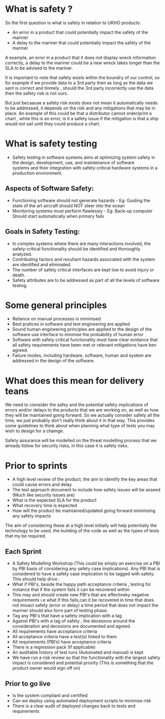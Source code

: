 # What is safety ?

So the first question is what is safety in relation to UKHO products:

* An error in a product that could potentially impact the safety of the mariner
* A delay to the mariner that could potentially impact the safety of the mariner

A example, an error in a product that it does not display wreck information correctly, a delay to the mariner could be a new wreck takes longer than the SLA to be advised to the mariner.

It is important to note that safety exists within the boundry of our control, so for example if we provide data to a 3rd party then as long as the data we sent is correct and tinmely , should the 3rd party incorrectly use the data then the safety risk is not ours.

But just becaause a safety risk exists does not mean it automatically needs to be addressed, it depends on the risk and any mitigations that may be in place. An example of this could be that a distributor cannot order/print a chart , while this is an error, is it a safety issue if the mitigation is that a ship would not sail until they could produce a chart. 

# What is safety testing

* Safety testing in software systems aims at optimizing system safety in the design, development, use, and maintenance of software  
  systems and their integration with safety-critical hardware systems in a production environment.

## Aspects  of Software Safety:

* Functioning software should not generate hazards - Eg: Guiding the state of the art aircraft should NOT steer into the ocean
* Monitoring systems must perform flawlessly - Eg: Back-up computer Should start automatically when primary fails

## Goals in Safety Testing:

* In complex systems where there are many interactions involved, the safety-critical functionality should be identified and thoroughly 
  analyzed.
* Contributing factors and resultant hazards associated with the system are identified and eliminated.
* The number of safety critical interfaces are kept low to avoid injury or death.
* Safety attributes are to be addressed as part of all the levels of software testing.

# Some general principles

* Reliance on manual processes is minimised
* Best pratices in software and test engineering are applied
* Sound human engineering principles are applied to the design of the software use interface to minmise the probability of human error
* Software with safety critical functionality must have clear evidance that all safety requirements have been met or relevant 
  mitigations have ben agreed.
* Failure modes, including hardware, software, human and system are addressed in the design of the software.

# What does this mean for delivery teans

We need to cionsider the safey and the potential safety implications of errors and/or delays to the products that we are working on, as well as how they will be maintained going forward. 
So we actually consider safety all the time, we just probably don't really think about it in that way. This provides some guidelines to think about when planning what type of tests you may wish to design for a chamge.

Safety assurance will be modelled on the threat modelling process that we already follow for security risks, in this case it is safety risks.



# Prior to sprints

* A high level review of the product, the aim to identify the key areas that could cause errors and delay
* The test approach document to include how safety issues will be asseed (Much like security issues are)
* What is the expected SLA for the product
* What recovery time is expected
* How will the product be maintained/updated going forward minimising any safety impacts

The aim of considering these at a high level initially will help potentially the technology to be used, the building of the code as well as the types of tests that my be required.


## Each Sprint

* A Safety Modelling Workshop (This could be simply an exercise on a PBI by PBI basis of considering any safety case implications). Any
  PBI that is considered to have a safety case implication to be tagged with safety. This should help drive :
* What if PBI's, beside the happy path acceptance criteria , testing for instance that if the system fails it can be recovered within
* This may and should create new PBI's that are effectiveky negative requirements i.e what if this fails,can it be recovered in time that does not imoact safety (error or delay)
  a time period that does not impact the mariner should also form part of testing phase. 
* Tag any PBI's that have a safety implication with a tag
* Against PBI's with a tag of safety , the decesions around the consideration and decesions are documented and agreed.
* All requirements have acceptance criteria
* All acceptance criteria have a test(s) linked to them
* All requirements (PBI’s) have acceptance criteria
* There is a regression pack (If applicable)
* An auditable history of test runs (Automated and manual) is kept
* We have run a risk review so that the functionality with the largest safety impact is considered and potential priority (This is 
  something that the product owner would sign off on)


## Prior to go live

* Is the system compliant and certified
* Can we deploy using automated deployment scripts to minimise risk
* There is a clear audit of deployed changes back to tests and requirements


